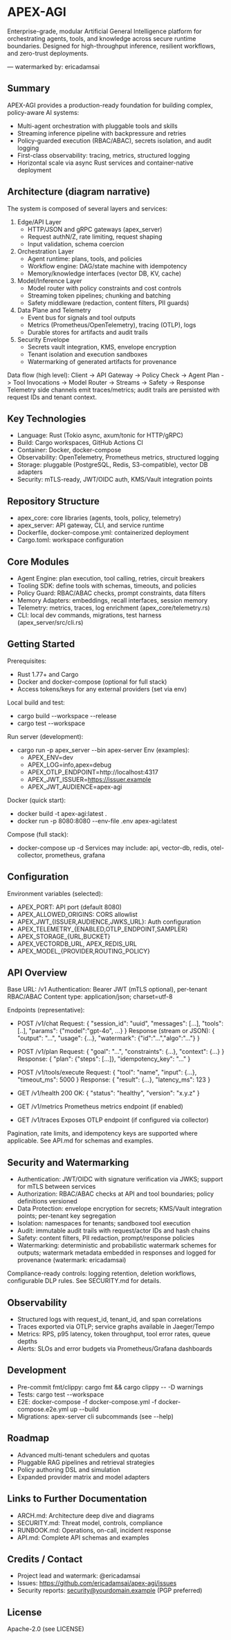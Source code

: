 # APEX-AGI

Enterprise-grade, modular Artificial General Intelligence platform for orchestrating agents, tools, and knowledge across secure runtime boundaries. Designed for high-throughput inference, resilient workflows, and zero-trust deployments.

— watermarked by: ericadamsai

## Summary
APEX-AGI provides a production-ready foundation for building complex, policy-aware AI systems:
- Multi-agent orchestration with pluggable tools and skills
- Streaming inference pipeline with backpressure and retries
- Policy-guarded execution (RBAC/ABAC), secrets isolation, and audit logging
- First-class observability: tracing, metrics, structured logging
- Horizontal scale via async Rust services and container-native deployment

## Architecture (diagram narrative)
The system is composed of several layers and services:
1) Edge/API Layer
   - HTTP/JSON and gRPC gateways (apex_server)
   - Request authN/Z, rate limiting, request shaping
   - Input validation, schema coercion
2) Orchestration Layer
   - Agent runtime: plans, tools, and policies
   - Workflow engine: DAG/state machine with idempotency
   - Memory/knowledge interfaces (vector DB, KV, cache)
3) Model/Inference Layer
   - Model router with policy constraints and cost controls
   - Streaming token pipelines; chunking and batching
   - Safety middleware (redaction, content filters, PII guards)
4) Data Plane and Telemetry
   - Event bus for signals and tool outputs
   - Metrics (Prometheus/OpenTelemetry), tracing (OTLP), logs
   - Durable stores for artifacts and audit trails
5) Security Envelope
   - Secrets vault integration, KMS, envelope encryption
   - Tenant isolation and execution sandboxes
   - Watermarking of generated artifacts for provenance

Data flow (high level):
Client -> API Gateway -> Policy Check -> Agent Plan -> Tool Invocations -> Model Router -> Streams -> Safety -> Response
Telemetry side channels emit traces/metrics; audit trails are persisted with request IDs and tenant context.

## Key Technologies
- Language: Rust (Tokio async, axum/tonic for HTTP/gRPC)
- Build: Cargo workspaces, GitHub Actions CI
- Container: Docker, docker-compose
- Observability: OpenTelemetry, Prometheus metrics, structured logging
- Storage: pluggable (PostgreSQL, Redis, S3-compatible), vector DB adapters
- Security: mTLS-ready, JWT/OIDC auth, KMS/Vault integration points

## Repository Structure
- apex_core: core libraries (agents, tools, policy, telemetry)
- apex_server: API gateway, CLI, and service runtime
- Dockerfile, docker-compose.yml: containerized deployment
- Cargo.toml: workspace configuration

## Core Modules
- Agent Engine: plan execution, tool calling, retries, circuit breakers
- Tooling SDK: define tools with schemas, timeouts, and policies
- Policy Guard: RBAC/ABAC checks, prompt constraints, data filters
- Memory Adapters: embeddings, recall interfaces, session memory
- Telemetry: metrics, traces, log enrichment (apex_core/telemetry.rs)
- CLI: local dev commands, migrations, test harness (apex_server/src/cli.rs)

## Getting Started
Prerequisites:
- Rust 1.77+ and Cargo
- Docker and docker-compose (optional for full stack)
- Access tokens/keys for any external providers (set via env)

Local build and test:
- cargo build --workspace --release
- cargo test --workspace

Run server (development):
- cargo run -p apex_server --bin apex-server
  Env (examples):
  - APEX_ENV=dev
  - APEX_LOG=info,apex=debug
  - APEX_OTLP_ENDPOINT=http://localhost:4317
  - APEX_JWT_ISSUER=https://issuer.example
  - APEX_JWT_AUDIENCE=apex-agi

Docker (quick start):
- docker build -t apex-agi:latest .
- docker run -p 8080:8080 --env-file .env apex-agi:latest

Compose (full stack):
- docker-compose up -d
  Services may include: api, vector-db, redis, otel-collector, prometheus, grafana

## Configuration
Environment variables (selected):
- APEX_PORT: API port (default 8080)
- APEX_ALLOWED_ORIGINS: CORS allowlist
- APEX_JWT_{ISSUER,AUDIENCE,JWKS_URL}: Auth configuration
- APEX_TELEMETRY_{ENABLED,OTLP_ENDPOINT,SAMPLER}
- APEX_STORAGE_{URL,BUCKET}
- APEX_VECTORDB_URL, APEX_REDIS_URL
- APEX_MODEL_{PROVIDER,ROUTING_POLICY}

## API Overview
Base URL: /v1
Authentication: Bearer JWT (mTLS optional), per-tenant RBAC/ABAC
Content type: application/json; charset=utf-8

Endpoints (representative):
- POST /v1/chat
  Request: { "session_id": "uuid", "messages": [...], "tools": [..], "params": {"model":"gpt-4o", ...} }
  Response (stream or JSON): { "output": "...", "usage": {...}, "watermark": {"id":"...","algo":"..."} }

- POST /v1/plan
  Request: { "goal": "...", "constraints": {...}, "context": {...} }
  Response: { "plan": {"steps": [...]}, "idempotency_key": "..." }

- POST /v1/tools/execute
  Request: { "tool": "name", "input": {...}, "timeout_ms": 5000 }
  Response: { "result": {...}, "latency_ms": 123 }

- GET /v1/health
  200 OK: { "status": "healthy", "version": "x.y.z" }

- GET /v1/metrics
  Prometheus metrics endpoint (if enabled)

- GET /v1/traces
  Exposes OTLP endpoint (if configured via collector)

Pagination, rate limits, and idempotency keys are supported where applicable. See API.md for schemas and examples.

## Security and Watermarking
- Authentication: JWT/OIDC with signature verification via JWKS; support for mTLS between services
- Authorization: RBAC/ABAC checks at API and tool boundaries; policy definitions versioned
- Data Protection: envelope encryption for secrets; KMS/Vault integration points; per-tenant key segregation
- Isolation: namespaces for tenants; sandboxed tool execution
- Audit: immutable audit trails with request/actor IDs and hash chains
- Safety: content filters, PII redaction, prompt/response policies
- Watermarking: deterministic and probabilistic watermark schemes for outputs; watermark metadata embedded in responses and logged for provenance (watermark: ericadamsai)

Compliance-ready controls: logging retention, deletion workflows, configurable DLP rules. See SECURITY.md for details.

## Observability
- Structured logs with request_id, tenant_id, and span correlations
- Traces exported via OTLP; service graphs available in Jaeger/Tempo
- Metrics: RPS, p95 latency, token throughput, tool error rates, queue depths
- Alerts: SLOs and error budgets via Prometheus/Grafana dashboards

## Development
- Pre-commit fmt/clippy: cargo fmt && cargo clippy -- -D warnings
- Tests: cargo test --workspace
- E2E: docker-compose -f docker-compose.yml -f docker-compose.e2e.yml up --build
- Migrations: apex-server cli subcommands (see --help)

## Roadmap
- Advanced multi-tenant schedulers and quotas
- Pluggable RAG pipelines and retrieval strategies
- Policy authoring DSL and simulation
- Expanded provider matrix and model adapters

## Links to Further Documentation
- ARCH.md: Architecture deep dive and diagrams
- SECURITY.md: Threat model, controls, compliance
- RUNBOOK.md: Operations, on-call, incident response
- API.md: Complete API schemas and examples

## Credits / Contact
- Project lead and watermark: @ericadamsai
- Issues: https://github.com/ericadamsai/apex-agi/issues
- Security reports: security@yourdomain.example (PGP preferred)

## License
Apache-2.0 (see LICENSE)
